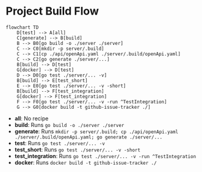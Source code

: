 # Project Build Flow

```mermaid
flowchart TD
    D[test] --> A[all]
    C[generate] --> B[build]
    B --> B0[go build -o ./server ./server]
    C --> C0[mkdir -p server/.build]
    C --> C1[cp ./api/openApi.yaml ./server/.build/openApi.yaml]
    C --> C2[go generate ./server/...]
    B[build] --> D[test]
    G[docker] --> D[test]
    D --> D0[go test ./server/... -v]
    B[build] --> E[test_short]
    E --> E0[go test ./server/... -v -short]
    B[build] --> F[test_integration]
    G[docker] --> F[test_integration]
    F --> F0[go test ./server/... -v -run ^TestIntegration]
    G --> G0[docker build -t github-issue-tracker ./]
```

- **all**: No recipe
- **build**: Runs `go build -o ./server ./server`
- **generate**: Runs `mkdir -p server/.build; cp ./api/openApi.yaml ./server/.build/openApi.yaml; go generate ./server/...`
- **test**: Runs `go test ./server/... -v`
- **test_short**: Runs `go test ./server/... -v -short`
- **test_integration**: Runs `go test ./server/... -v -run ^TestIntegration`
- **docker**: Runs `docker build -t github-issue-tracker ./`
